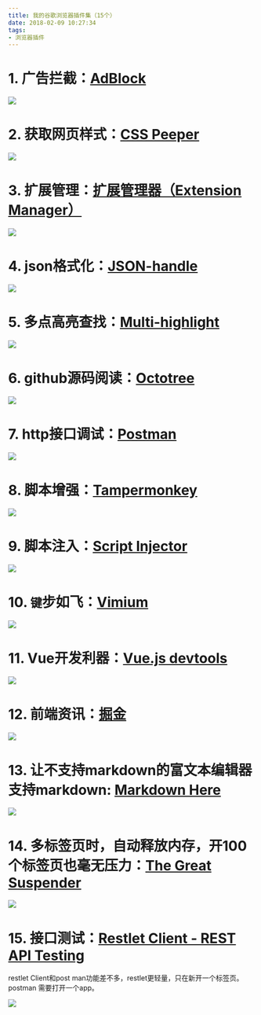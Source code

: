 ```yaml
---
title: 我的谷歌浏览器插件集（15个）
date: 2018-02-09 10:27:34
tags:
- 浏览器插件
---
```


# 1. 广告拦截：[AdBlock](https://chrome.google.com/webstore/detail/adblock/gighmmpiobklfepjocnamgkkbiglidom)
![](https://wdd-images.oss-cn-shanghai.aliyuncs.com/20180209102823_9knbE2_Screenshot.jpeg)

# 2. 获取网页样式：[CSS Peeper](https://chrome.google.com/webstore/detail/css-peeper/mbnbehikldjhnfehhnaidhjhoofhpehk)
![](https://wdd-images.oss-cn-shanghai.aliyuncs.com/20180209102836_jsm5C6_Screenshot.jpeg)

# 3. 扩展管理：[扩展管理器（Extension Manager）](https://chrome.google.com/webstore/detail/extension-manager/gjldcdngmdknpinoemndlidpcabkggco)
![](https://wdd-images.oss-cn-shanghai.aliyuncs.com/20180209102849_eOYK73_Screenshot.jpeg)

# 4. json格式化：[JSON-handle](https://chrome.google.com/webstore/detail/json-handle/iahnhfdhidomcpggpaimmmahffihkfnj)
![](https://wdd-images.oss-cn-shanghai.aliyuncs.com/20180209102859_yFF7sW_Screenshot.jpeg)

# 5. 多点高亮查找：[Multi-highlight](https://chrome.google.com/webstore/detail/multi-highlight/pfgfgjlejbbpfmcfjhdmikihihddeeji)
![](https://wdd-images.oss-cn-shanghai.aliyuncs.com/20180209102911_P6M1am_Screenshot.jpeg)

# 6. github源码阅读：[Octotree](https://chrome.google.com/webstore/detail/octotree/bkhaagjahfmjljalopjnoealnfndnagc?hl=en-US)
![](https://wdd-images.oss-cn-shanghai.aliyuncs.com/20180209102923_Hcc51U_Screenshot.jpeg)

# 7. http接口调试：[Postman](https://chrome.google.com/webstore/detail/postman/fhbjgbiflinjbdggehcddcbncdddomop)
![](https://wdd-images.oss-cn-shanghai.aliyuncs.com/20180209102936_jv4owo_Screenshot.jpeg)

# 8. 脚本增强：[Tampermonkey](https://chrome.google.com/webstore/detail/tampermonkey/dhdgffkkebhmkfjojejmpbldmpobfkfo)
![](https://wdd-images.oss-cn-shanghai.aliyuncs.com/20180209102945_MAOC9H_Screenshot.jpeg)

# 9. 脚本注入：[Script Injector](https://chrome.google.com/webstore/detail/script-injector/fddnddnolonllcgfbenaloajnbhebmob)
![](https://wdd-images.oss-cn-shanghai.aliyuncs.com/20180209102956_mL46rn_Screenshot.jpeg)

# 10. `键`步如飞：[Vimium](https://chrome.google.com/webstore/detail/vimium/dbepggeogbaibhgnhhndojpepiihcmeb)
![](https://wdd-images.oss-cn-shanghai.aliyuncs.com/20180209103007_0v2dJn_Screenshot.jpeg)

# 11. Vue开发利器：[Vue.js devtools](https://chrome.google.com/webstore/detail/vuejs-devtools/nhdogjmejiglipccpnnnanhbledajbpd)
![](https://wdd-images.oss-cn-shanghai.aliyuncs.com/20180209103018_luGAzT_Screenshot.jpeg)

# 12. 前端资讯：[掘金](https://chrome.google.com/webstore/detail/%E6%8E%98%E9%87%91/lecdifefmmfjnjjinhaennhdlmcaeeeb)
![](https://wdd-images.oss-cn-shanghai.aliyuncs.com/20180209103029_AnNeZb_Screenshot.jpeg)

# 13. 让不支持markdown的富文本编辑器支持markdown: [Markdown Here](https://chrome.google.com/webstore/detail/markdown-here/elifhakcjgalahccnjkneoccemfahfoa?hl=zh-CN)
![](https://wdd-images.oss-cn-shanghai.aliyuncs.com/20180209103039_VyOf1S_Screenshot.jpeg)


# 14. 多标签页时，自动释放内存，开100个标签页也毫无压力：[The Great Suspender](https://chrome.google.com/webstore/detail/the-great-suspender/klbibkeccnjlkjkiokjodocebajanakg?hl=zh-CN)
![](https://wdd-images.oss-cn-shanghai.aliyuncs.com/20180209103052_gRlB6Y_Screenshot.jpeg)

# 15. 接口测试：[Restlet Client - REST API Testing](https://chrome.google.com/webstore/detail/restlet-client-rest-api-t/aejoelaoggembcahagimdiliamlcdmfm?hl=en-US)

restlet Client和post man功能差不多，restlet更轻量，只在新开一个标签页。postman 需要打开一个app。

![](https://wdd-images.oss-cn-shanghai.aliyuncs.com/20180209103104_yP6yN2_Screenshot.jpeg)
